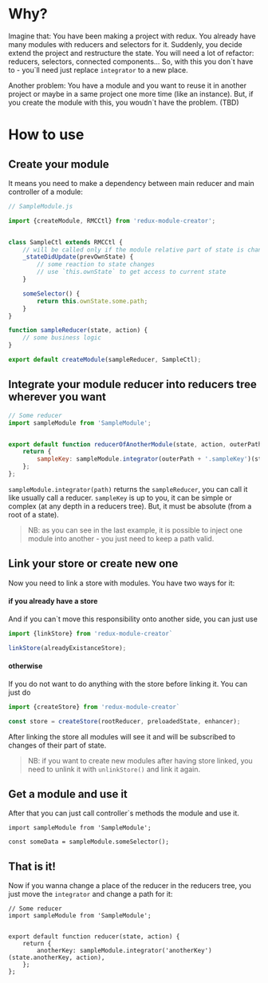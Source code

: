 # Why?

Imagine that:
You have been making a project with redux. You already have many modules with reducers and selectors for it.
Suddenly, you decide extend the project and restructure the state. You will need a lot of refactor: reducers, selectors, connected components...
So, with this you don\`t have to - you\`ll need just replace `integrator` to a new place.

Another problem:
You have a module and you want to reuse it in another project or maybe in a same project one more time (like an instance).
But, if you create the module with this, you woudn`t have the problem. (TBD)

# How to use

## Create your module

It means you need to make a dependency between main reducer and main controller of a module:

```javascript
// SampleModule.js

import {createModule, RMCCtl} from 'redux-module-creator';


class SampleCtl extends RMCCtl {
    // will be called only if the module relative part of state is changed
    _stateDidUpdate(prevOwnState) {
        // some reaction to state changes
        // use `this.ownState` to get access to current state
    }

    someSelector() {
        return this.ownState.some.path;
    }
}

function sampleReducer(state, action) {
    // some business logic
}

export default createModule(sampleReducer, SampleCtl);
```

## Integrate your module reducer into reducers tree wherever you want

```javascript
// Some reducer
import sampleModule from 'SampleModule';


export default function reducerOfAnotherModule(state, action, outerPath) {
    return {
        sampleKey: sampleModule.integrator(outerPath + '.sampleKey')(state.sampleKey, action),
    };
};
```

`sampleModule.integrator(path)` returns the `sampleReducer`, you can call it like usually call a
reducer.
`sampleKey` is up to you, it can be simple or complex (at any depth in a reducers tree). But, it must be absolute (from a root of a state).

> NB: as you can see in the last example, it is possible to inject one module into another - you just need to keep a path valid.

## Link your store or create new one

Now you need to link a store with modules. You have two ways for it:

#### if you already have a store

And if you can\`t move this responsibility onto another side, you can just use

```javascript
import {linkStore} from 'redux-module-creator`

linkStore(alreadyExistanceStore);
```

#### otherwise

If you do not want to do anything with the store before linking it. You can just do

```javascript
import {createStore} from 'redux-module-creator`

const store = createStore(rootReducer, preloadedState, enhancer);
```

After linking the store all modules will see it and will be subscribed to changes of their part of state.

> NB: if you want to create new modules after having store linked, you need to unlink it with `unlinkStore()` and link it again.

## Get a module and use it

After that you can just call controller`s methods the module and use it.

```
import sampleModule from 'SampleModule';

const someData = sampleModule.someSelector();
```

## That is it!

Now if you wanna change a place of the reducer in the reducers tree, you just move the `integrator` and change a path for it:

```
// Some reducer
import sampleModule from 'SampleModule';


export default function reducer(state, action) {
    return {
        anotherKey: sampleModule.integrator('anotherKey')(state.anotherKey, action),
    };
};
```
